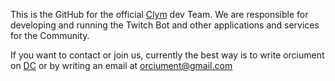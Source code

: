 This is the GitHub for the official [Clym](https://twitch.tv/clym) dev Team. 
We are responsible for developing and running the Twitch Bot and other applications and services for the Community. 

If you want to contact or join us, currently the best way is to write orciument on [DC](https://discordapp.com/users/424579117577404417) or by writing an email at [orciument@gmail.com](mailto:orciument@gmail.com)
